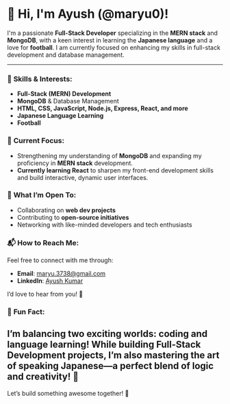 # 👋 Hi, I'm Ayush (@maryu0)!

I'm a passionate **Full-Stack Developer** specializing in the **MERN stack** and **MongoDB**, with a keen interest in learning the **Japanese language** and a love for **football**. I am currently focused on enhancing my skills in full-stack development and database management.

---

### 🔹 **Skills & Interests:**
- **Full-Stack (MERN) Development**
- **MongoDB** & Database Management
- **HTML, CSS, JavaScript, Node.js, Express, React, and more**
- **Japanese Language Learning**
- **Football**

### 🔹 **Current Focus:**
- Strengthening my understanding of **MongoDB** and expanding my proficiency in **MERN stack** development.
- **Currently learning React** to sharpen my front-end development skills and build interactive, dynamic user interfaces.


### 🔹 **What I’m Open To:**
- Collaborating on **web dev projects**
- Contributing to **open-source initiatives**
- Networking with like-minded developers and tech enthusiasts

### 📬 **How to Reach Me:**

Feel free to connect with me through:

- **Email**: [maryu.3738@gmail.com](mailto:maryu.3738@gmail.com)  
- **LinkedIn**: [Ayush Kumar](https://www.linkedin.com/in/ayush-kumar-ab8a3a2ab/)  

I’d love to hear from you! 🌟

### 🔹 **Fun Fact:**
I’m balancing two exciting worlds: coding and language learning! While building Full-Stack Development projects, I’m also mastering the art of speaking Japanese—a perfect blend of logic and creativity! 🎯
---

Let’s build something awesome together! 🚀
